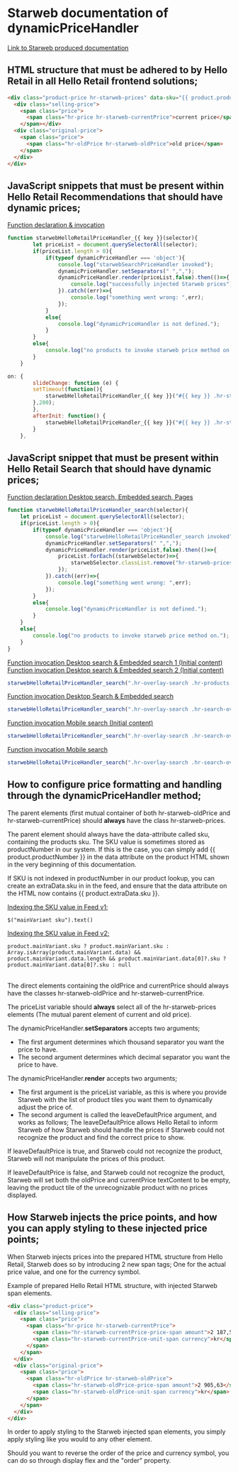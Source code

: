 # Starweb documentation of dynamicPriceHandler

<a href="https://starwebab.notion.site/DynamicPriceHandler-98c6dbd5b444448c926f771ff9bf8a93#c607116d2d2842d183b50f768aeee231" target="_blank">Link to Starweb produced documentation</a>

## HTML structure that must be adhered to by Hello Retail in **all** Hello Retail frontend solutions;
```html
<div class="product-price hr-starweb-prices" data-sku="{{ product.productNumber }}">
  <div class="selling-price">
    <span class="price">
      <span class="hr-price hr-starweb-currentPrice">current price</span>
    </span></div>
  <div class="original-price">
    <span class="price">
      <span class="hr-oldPrice hr-starweb-oldPrice">old price</span>
    </span>
  </div>
</div>
```
## JavaScript snippets that must be present within Hello Retail Recommendations that should have dynamic prices;
<a href="https://explain.helloretail.com/OAuZD9Bd" target="_blank">Function declaration & invocation</a>
```js
function starwebHelloRetailPriceHandler_{{ key }}(selector){
		let priceList = document.querySelectorAll(selector);
		if(priceList.length > 0){
			if(typeof dynamicPriceHandler === 'object'){
				console.log("starwebSearchPriceHandler invoked");
				dynamicPriceHandler.setSeparators(" ",",");
				dynamicPriceHandler.render(priceList,false).then(()=>{
					console.log("successfully injected Starweb prices");
				}).catch((err)=>{
					console.log("something went wrong: ",err);
				});
			}
			else{
				console.log("dynamicPriceHandler is not defined.");
			}
		}
		else{
			console.log("no products to invoke starweb price method on.");
		}
	}
```
```js
on: {
        slideChange: function (e) {
        setTimeout(function(){
            starwebHelloRetailPriceHandler_{{ key }}("#{{ key }} .hr-starweb-prices");
        },200);
        },
        afterInit: function() {
            starwebHelloRetailPriceHandler_{{ key }}("#{{ key }} .hr-starweb-prices");
        }
    },
```

## JavaScript snippet that must be present within Hello Retail Search that should have dynamic prices;
<a href="https://explain.helloretail.com/Bluv87xn" target="_blank">Function declaration Desktop search, Embedded search, Pages</a>
```js
function starwebHelloRetailPriceHandler_search(selector){
	let priceList = document.querySelectorAll(selector);
	if(priceList.length > 0){
		if(typeof dynamicPriceHandler === 'object'){
			console.log("starwebHelloRetailPriceHandler_search invoked");
			dynamicPriceHandler.setSeparators(" ",",");
			dynamicPriceHandler.render(priceList,false).then(()=>{
				priceList.forEach((starwebSelector)=>{
					starwebSelector.classList.remove("hr-starweb-prices"); // remove hr-starweb-prices selector from elements that have already had their prices adjusted by the starweb endpoint. This is done in order to spare the starweb endpoint, as more and more products are lazyloaded into the search.
				});
			}).catch((err)=>{
				console.log("something went wrong: ",err);
			});
		}
		else{
			console.log("dynamicPriceHandler is not defined.");
		}
	}
	else{
		console.log("no products to invoke starweb price method on.");
	}
}
```

<a href="https://explain.helloretail.com/2Nu8LYzv" target="_blank">Function invocation Desktop search & Embedded search 1 (Initial content)</a> <br>
<a href="https://explain.helloretail.com/NQuAPk5q" target="_blank">Function invocation Desktop search & Embedded search 2 (Initial content)</a>

```js
starwebHelloRetailPriceHandler_search(".hr-overlay-search .hr-products.initialcontent .hr-starweb-prices");
```
<a href="https://explain.helloretail.com/p9u2Dgop" target="_blank">Function invocation Desktop Search & Embedded search</a>

```js
starwebHelloRetailPriceHandler_search(".hr-overlay-search .hr-search-overlay-product .hr-starweb-prices");
```

<a href="https://explain.helloretail.com/kpuZ0yLz" target="_blank">Function invocation Mobile search (Initial content)</a>

```js
starwebHelloRetailPriceHandler_search(".hr-overlay-search .hr-search-overlay-product .hr-starweb-prices");
```
<a href="https://explain.helloretail.com/5zuKQDXj" target="_blank">Function invocation Mobile search</a>

```js
starwebHelloRetailPriceHandler_search(".hr-overlay-search .hr-search-overlay-product .hr-starweb-prices");
```

## How to configure price formatting and handling through the dynamicPriceHandler method;
The parent elements (first mutual container of both hr-starweb-oldPrice and hr-starweb-currentPrice) should **always** have the class hr-starweb-prices.

The parent element should always have the data-attribute called sku, containing the products sku. The SKU value is sometimes stored as productNumber in our system. If this is the case, you can simply add {{ product.productNumber }} in the data attribute on the product HTML shown in the very beginning of this documentation.

If SKU is not indexed in productNumber in our product lookup, you can create an extraData.sku in in the feed, and ensure that the data attribute on the HTML now contains {{ product.extraData.sku }}.

<a href="https://explain.helloretail.com/OAuZDKzG" target="_blank">Indexing the SKU value in Feed v1;</a>
```
$("mainVariant sku").text()
```
<a href="https://explain.helloretail.com/X6uvPkJB" target="_blank">Indexing the SKU value in Feed v2;</a>
```
product.mainVariant.sku ? product.mainVariant.sku : Array.isArray(product.mainVariant.data) && product.mainVariant.data.length && product.mainVariant.data[0]?.sku ? product.mainVariant.data[0]?.sku : null
```
<br>
The direct elements containing the oldPrice and currentPrice should always have the classes hr-starweb-oldPrice and hr-starweb-currentPrice.

The priceList variable should **always** select all of the hr-starweb-prices elements (The mutual parent element of current and old price).

The dynamicPriceHandler.**setSeparators** accepts two arguments;
- The first argument determines which thousand separator you want the price to have.
- The second argument determines which decimal separator you want the price to have.

The dynamicPriceHandler.**render** accepts two arguments;
- The first argument is the priceList variable, as this is where you provide Starweb with the list of product tiles you want them to dynamically adjust the price of.
- The second argument is called the leaveDefaultPrice argument, and works as follows;
The leaveDefaultPrice allows Hello Retail to inform Starweb of how Starweb should handle the prices if Starweb could not recognize the product and find the correct price to show.

If leaveDefaultPrice is true, and Starweb could not recognize the product, Starweb will not manipulate the prices of this product.

If leaveDefaultPrice is false, and Starweb could not recognize the product, Starweb will set both the oldPrice and currentPrice textContent to be empty, leaving the product tile of the unrecognizable product with no prices displayed.

## How Starweb injects the price points, and how you can apply styling to these injected price points;
When Starweb injects prices into the prepared HTML structure from Hello Retail, Starweb does so by introducing 2 new span tags; One for the actual price value, and one for the currency symbol.

Example of prepared Hello Retail HTML structure, with injected Starweb span elements.
```html
<div class="product-price">
  <div class="selling-price">
    <span class="price">
      <span class="hr-price hr-starweb-currentPrice">
        <span class="hr-starweb-currentPrice-price-span amount">2 187,50</span> <!-- Price span injected by Starweb -->
        <span class="hr-starweb-currentPrice-unit-span currency">kr</span> <!-- Currency span injected by Starweb -->
      </span>
    </span>
  </div>
  <div class="original-price">
    <span class="price">
      <span class="hr-oldPrice hr-starweb-oldPrice">
        <span class="hr-starweb-oldPrice-price-span amount">2 905,63</span> <!-- Price span injected by Starweb -->
        <span class="hr-starweb-oldPrice-unit-span currency">kr</span> <!-- Currency span injected by Starweb -->
      </span>
    </span>
  </div>
</div>
```
In order to apply styling to the Starweb injected span elements, you simply apply styling like you would to any other element.

Should you want to reverse the order of the price and currency symbol, you can do so through display flex and the "order" property.